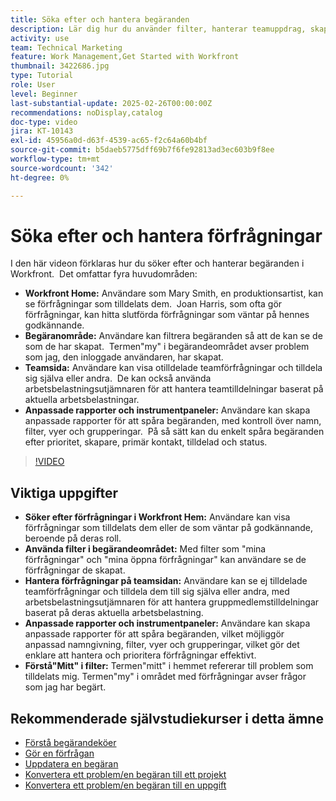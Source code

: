 ```yaml
---
title: Söka efter och hantera begäranden
description: Lär dig hur du använder filter, hanterar teamuppdrag, skapar anpassade rapporter och kontrollpaneler och förtydliga innebörden av _my_ i olika sammanhang för effektiv begärandehantering.
activity: use
team: Technical Marketing
feature: Work Management,Get Started with Workfront
thumbnail: 3422686.jpg
type: Tutorial
role: User
level: Beginner
last-substantial-update: 2025-02-26T00:00:00Z
recommendations: noDisplay,catalog
doc-type: video
jira: KT-10143
exl-id: 45956a0d-d63f-4539-ac65-f2c64a60b4bf
source-git-commit: b5daeb5775dff69b7f6fe92813ad3ec603b9f8ee
workflow-type: tm+mt
source-wordcount: '342'
ht-degree: 0%

---
```


# Söka efter och hantera förfrågningar

I den här videon förklaras hur du söker efter och hanterar begäranden i Workfront. &#x200B; Det omfattar fyra huvudområden:

* **Workfront Home:** Användare som Mary Smith, en produktionsartist, kan se förfrågningar som tilldelats dem. &#x200B; Joan Harris, som ofta gör förfrågningar, kan hitta slutförda förfrågningar som väntar på hennes godkännande. &#x200B;
* **Begäranområde:** Användare kan filtrera begäranden så att de kan se de som de har skapat. &#x200B; Termen&quot;my&quot; i begärandeområdet avser problem som jag, den inloggade användaren, har skapat. &#x200B;
* **Teamsida:** Användare kan visa otilldelade teamförfrågningar och tilldela sig själva eller andra. &#x200B; De kan också använda arbetsbelastningsutjämnaren för att hantera teamtilldelningar baserat på aktuella arbetsbelastningar. &#x200B;
* **Anpassade rapporter och instrumentpaneler:** Användare kan skapa anpassade rapporter för att spåra begäranden, med kontroll över namn, filter, vyer och grupperingar. &#x200B; På så sätt kan du enkelt spåra begäranden efter prioritet, skapare, primär kontakt, tilldelad och status. &#x200B;


>[!VIDEO](https://video.tv.adobe.com/v/3422686/?quality=12&learn=on&enablevpops)

## Viktiga uppgifter

* **Söker efter förfrågningar i Workfront Hem:** Användare kan visa förfrågningar som tilldelats dem eller de som väntar på godkännande, beroende på deras roll. &#x200B;
* **Använda filter i begärandeområdet:** Med filter som &quot;mina förfrågningar&quot; och &quot;mina öppna förfrågningar&quot; kan användare se de förfrågningar de skapat. &#x200B;
* **Hantera förfrågningar på teamsidan:** Användare kan se ej tilldelade teamförfrågningar och tilldela dem till sig själva eller andra, med arbetsbelastningsutjämnaren för att hantera gruppmedlemstilldelningar baserat på deras aktuella arbetsbelastning. &#x200B;
* **Anpassade rapporter och instrumentpaneler:** Användare kan skapa anpassade rapporter för att spåra begäranden, vilket möjliggör anpassad namngivning, filter, vyer och grupperingar, vilket gör det enklare att hantera och prioritera förfrågningar effektivt. &#x200B;
* **Förstå&quot;Mitt&quot; i filter:** Termen&quot;mitt&quot; i hemmet refererar till problem som tilldelats mig. Termen&quot;my&quot; i området med förfrågningar avser frågor som jag har begärt. &#x200B;


## Rekommenderade självstudiekurser i detta ämne

* [Förstå begärandeköer](/help/manage-work/request-queues/understand-request-queues.md)
* [Gör en förfrågan](/help/manage-work/issues-requests/make-a-request.md)
* [Uppdatera en begäran](/help/manage-work/issues-requests/update-a-request.md)
* [Konvertera ett problem/en begäran till ett projekt](/help/manage-work/issues-requests/create-a-project-from-a-request.md)
* [Konvertera ett problem/en begäran till en uppgift](/help/manage-work/issues-requests/convert-issues-to-other-work-items.md)

